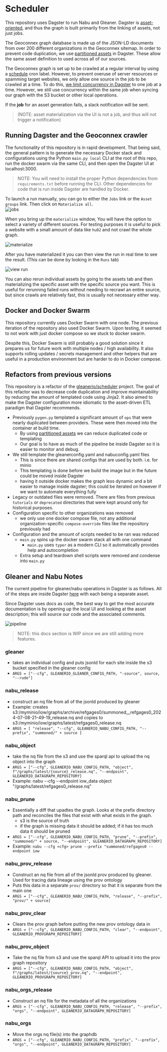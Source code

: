 # Scheduler

This repository uses Dagster to run Nabu and Gleaner. Dagster is [asset-oriented](https://dagster.io/blog/software-defined-assets), and thus the graph is built primarily from the linking of assets, not just jobs.

The Geoconnex graph database is made up of the JSON-LD documents from over 200 different organizations in the Geoconnex sitemap. In order to prevent code duplication, we use [partitioned assets](https://docs.dagster.io/concepts/partitions-schedules-sensors/partitioning-assets) in Dagster. These allow the same asset definition to used across all of our sources.

The Geoconnex graph is set up to be crawled at a regular interval by using a [schedule](https://docs.dagster.io/concepts/automation/schedules) cron label. However, to prevent overuse of server resources or spamming target websites, we only allow one source in the job to be crawled at a time. To do this, [we limit concurrency in Dagster](https://docs.dagster.io/guides/limiting-concurrency-in-data-pipelines#limiting-overall-runs) to one job at a time. However, we still use concurrency within the same job when syncing our graph with the S3 bucket or other local operations.

If the **job** for an asset generation fails, a slack notification will be sent.

> (NOTE: asset materialization via the UI is not a job, and thus will not trigger a notification)

## Running Dagster and the Geoconnex crawler

The functionality of this repository is in rapid development. That being said, the general pattern is to generate the necessary Docker stack and configurations using the Python `main.py local` CLI at the root of this repo, run the docker swarm via the same CLI, and then open the Dagster UI at localhost:3000.

> NOTE: You will need to install the proper Python dependencies from `requirements.txt` before running the CLI. Other dependencies for code that is run inside Dagster are handled by Docker.

To launch a run manually, you can go to either the `Jobs` link or the `Asset groups` link. Then click on `Materialize all`.  
![jobs](./images/jobs.png)

When you bring up the `materialize` window, You will have the option to select a variety of different sources. For testing purposes it is useful to pick a website with a small amount of data like `hu02` and not crawl the whole graph.

![materialize](./images/materialize.png)

After you have materialized it you can then view the run in real time to see the result. (This can be done by looking in the `Runs` tab)

![view run](./images/image-1.png)

You can also rerun individual assets by going to the assets tab and then materializing the specific asset with the specific source you want. This is useful for rerunning failed runs without needing to recrawl an entire source, but since crawls are relatively fast, this is usually not necessary either way.

## Docker and Docker Swarm

This repository currently uses Docker Swarm with one node. The previous iteration of the repository also used Docker Swarm. Upon testing, it seemed to not work with just docker compose so we stuck to docker swarm.

Despite this, Docker Swarm is still probably a good solution since it prepares us for future work with multiple nodes / high availability. It also supports rolling updates / secrets management and other helpers that are useful in a production environment but are harder to do in Docker compose.

## Refactors from previous versions

This repository is a refactor of the [gleanerio/scheduler](https://github.com/gleanerio/gleaner) project. The goal of this refactor was to decrease code duplication and improve maintainability by reducing the amount of templated code using Jinja2. It also aimed to make the Dagster configuration more idiomatic to the asset-driven ETL paradigm that Dagster recommends.

- Previously `pygen.py` templated a significant amount of `ops` that were nearly duplicated between providers. These were then moved into the container at build time.
  - By using [partitioned assets](https://docs.dagster.io/concepts/partitions-schedules-sensors/partitioning-assets) we can reduce duplicated code or templating
  - Our goal is to have as much of the pipeline be inside Dagster so it is easier to monitor and debug.
- We still template the gleanerconfig.yaml and nabuconfig.yaml files
  - This is since there are shared configs that are used by both. i.e. for minio
  - This templating is done before we build the image but in the future could be moved inside Dagster
  - having it outside docker makes the graph less dynamic and a bit easier to manage inside dagster; this could be iterated on however if we want to automate everything fully
- Legacy or outdated files were removed. There are files from previous `tutorials` or `deprecated` directories that were kept around only for historical purposes.
- Configuration specific to other organizations was removed
  - we only use one docker compose file, not any additional organization-specific `compose-override` files like the repository previously had
- Configuration and the amount of scripts needed to be ran was reduced
  - `main.py` spins up the docker swarm stack all with one command
    - `main.py` uses `typer` as a modern CLI so it automatically provides help and autocompletion
  - Extra setup and teardown shell scripts were removed and condense into `main.py`

## Gleaner and Nabu Notes

The current pipeline for gleaner/nabu operations in Dagster is as follows. All of the steps are inside Dagster [here](../userCode/main.py) with each being a separate asset.

Since Dagster uses docs as code, the best way to get the most accurate documentation is by opening up the local UI and looking at the asset description; this will source our code and the associated comments.

![pipeline](./images/pipeline.png)

> NOTE: this docs section is WIP since we are still adding more features.

### gleaner

- takes an individual config and puts jsonld for each site inside the s3 bucket specified in the gleaner config
- `ARGS = ["--cfg", GLEANERIO_GLEANER_CONFIG_PATH, "-source", source, "--rude"]`

### nabu_release

- construct an nq file from all of the jsonld produced by gleaner
- Example: creates s3:/myminio/iow/graphs/archive/refgages0/summoned\_\_refgages0_2024-07-08-21-49-19_release.nq and copies to s3:/myminio/iow/graphs/latest/refgages0_release.nq
- `ARGS = [ "release", "--cfg", GLEANERIO_NABU_CONFIG_PATH, "--prefix", "summoned/" + source ]`

### nabu_object

- take the nq file from the s3 and use the sparql api to upload the nq object into the graph
- `ARGS = ["--cfg", GLEANERIO_NABU_CONFIG_PATH, "object", f"/graphs/latest/{source}_release.nq", "--endpoint", GLEANERIO_DATAGRAPH_REPOSITORY]`
- Example: nabu --cfg <cfg> --endpoint iow_data object "/graphs/latest/refgages0_release.nq"

### nabu_prune

- Essentially a diff that upadtes the graph. Looks at the prefix directory path and reconciles the files that exist with what exists in the graph.
  - s3 is the source of truth
  - if the graph is missing data it should be added; if it has too much data it should be pruned
- `ARGS = ["--cfg", GLEANERIO_NABU_CONFIG_PATH, "prune", "--prefix", "summoned/" + source, "--endpoint", GLEANERIO_DATAGRAPH_REPOSITORY]`
- Example: `nabu --cfg <cfg> prune --prefix "summoned/refgages0 --endpoint iow`

### nabu_prov_release

- Construct an nq file from all of the jsonld prov produced by gleaner. Used for tracing data lineage using the prov ontology
- Puts this data in a separate `prov/` directory so that it is separate from the main one
- `ARGS = ["--cfg", GLEANERIO_NABU_CONFIG_PATH, "release", "--prefix", "prov/" + source]`

### nabu_prov_clear

- Clears the prov graph before putting the new prov ontology data in
- `ARGS = ["--cfg", GLEANERIO_NABU_CONFIG_PATH, "clear", "--endpoint", GLEANERIO_PROVGRAPH_REPOSITORY]`

### nabu_prov_object

- Take the nq file from s3 and use the sparql API to upload it into the prov graph repository
- `ARGS = ["--cfg", GLEANERIO_NABU_CONFIG_PATH, "object", f"/graphs/latest/{source}_prov.nq", "--endpoint", GLEANERIO_PROVGRAPH_REPOSITORY]`

### nabu_orgs_release

- Construct an nq file for the metadata of all the organizations
- `ARGS = ["--cfg", GLEANERIO_NABU_CONFIG_PATH, "release", "--prefix", "orgs", "--endpoint", GLEANERIO_DATAGRAPH_REPOSITORY]`

### nabu_orgs

- Move the orgs nq file(s) into the graphdb
- `ARGS = ["--cfg", GLEANERIO_NABU_CONFIG_PATH, "prefix", "--prefix", "orgs", "--endpoint", GLEANERIO_DATAGRAPH_REPOSITORY]`
